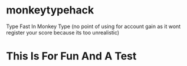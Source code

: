 # monkeytypehack

Type Fast In Monkey Type (no point of using for account gain as it wont register your score because its too unrealistic)

# This Is For Fun And A Test
